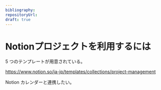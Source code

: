 ```yaml
---
bibliography: 
repositoryUrl:
draft: true
---
```


# Notionプロジェクトを利用するには

5 つのテンプレートが用意されている。

https://www.notion.so/ja-jp/templates/collections/project-management

Notion カレンダーと連携したい。
